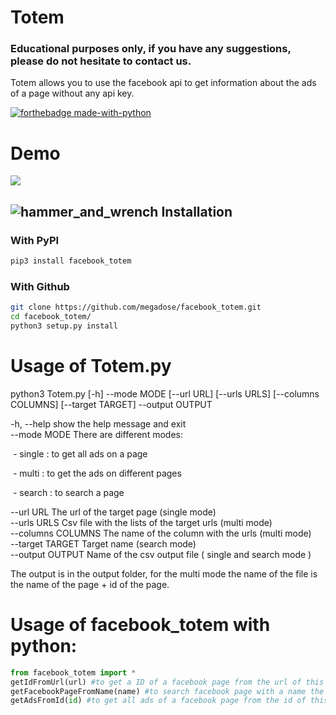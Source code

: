 # Totem

### Educational purposes only, if you have any suggestions, please do not hesitate to contact us.

Totem allows you to use the facebook api to get information about the ads of a page without any api key.

[![forthebadge made-with-python](http://ForTheBadge.com/images/badges/made-with-python.svg)](https://www.python.org/)

# Demo

![](https://github.com/megadose/gif-demo/raw/master/demo.gif)

## ![hammer_and_wrench](https://github.githubassets.com/images/icons/emoji/unicode/1f6e0.png) Installation

### With PyPI

```bash
pip3 install facebook_totem
```

### With Github

```bash
git clone https://github.com/megadose/facebook_totem.git
cd facebook_totem/
python3 setup.py install
```

# Usage of Totem.py 

python3 Totem.py [-h] --mode MODE [--url URL] [--urls URLS] [--columns COLUMNS]
                [--target TARGET] --output OUTPUT

  -h, --help         show the help message and exit  
  --mode MODE There are different modes:  
  

​                              \- single : to get all ads on a page  

​                             \- multi : to get the ads on different pages  

​                             \- search : to search a page  

  --url URL          The url of the target page (single mode)  
  --urls URLS        Csv file with the lists of the target urls (multi mode)  
  --columns COLUMNS  The name of the column with the urls (multi mode)  
  --target TARGET    Target name (search mode)  
  --output OUTPUT    Name of the csv output file ( single and search mode )  

The output  is in the output folder, for the multi mode the name of the file is the name of the page + id of the page.  

# Usage of facebook_totem with python:

```python
from facebook_totem import *
getIdFromUrl(url) #to get a ID of a facebook page from the url of this page the output is the id
getFacebookPageFromName(name) #to search facebook page with a name the output is a list of the pages with this name
getAdsFromId(id) #to get all ads of a facebook page from the id of this page the output is a list of all ads
```

